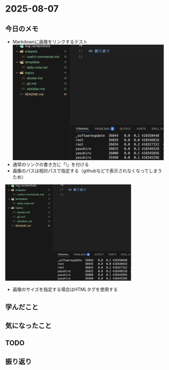 # 2025-08-07

## 今日のメモ
- Markdownに画像をリンクするテスト
![TestScreenshot](../img/screenshots/image.png)
- 通常のリンクの書き方に「!」を付ける
- 画像のパスは相対パスで指定する（githubなどで表示されなくなってしまうため）

<img src="../img/screenshots/image.png" width="400">

- 画像のサイズを指定する場合はHTMLタグを使用する

## 学んだこと

## 気になったこと

## TODO

## 振り返り
